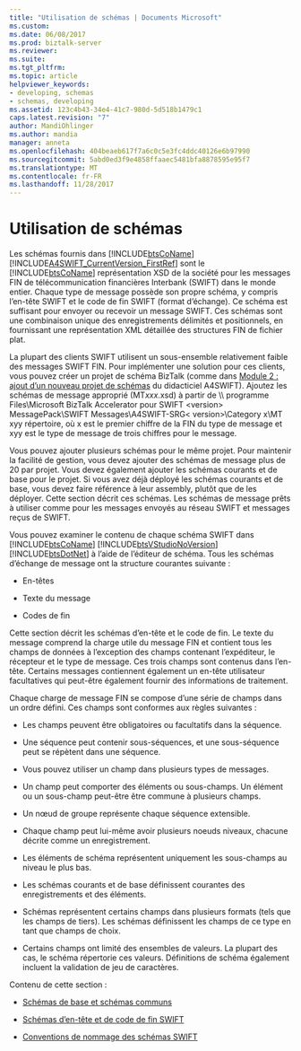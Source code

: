 ```yaml
---
title: "Utilisation de schémas | Documents Microsoft"
ms.custom: 
ms.date: 06/08/2017
ms.prod: biztalk-server
ms.reviewer: 
ms.suite: 
ms.tgt_pltfrm: 
ms.topic: article
helpviewer_keywords:
- developing, schemas
- schemas, developing
ms.assetid: 123c4b43-34e4-41c7-980d-5d518b1479c1
caps.latest.revision: "7"
author: MandiOhlinger
ms.author: mandia
manager: anneta
ms.openlocfilehash: 404beaeb617f7a6c0c5e3fc4ddc40126e6b97990
ms.sourcegitcommit: 5abd0ed3f9e4858ffaaec5481bfa8878595e95f7
ms.translationtype: MT
ms.contentlocale: fr-FR
ms.lasthandoff: 11/28/2017
---
```

# <a name="working-with-schemas"></a>Utilisation de schémas
Les schémas fournis dans [!INCLUDE[btsCoName](../../includes/btsconame-md.md)] [!INCLUDE[A4SWIFT_CurrentVersion_FirstRef](../../includes/a4swift-currentversion-firstref-md.md)] sont le [!INCLUDE[btsCoName](../../includes/btsconame-md.md)] représentation XSD de la société pour les messages FIN de télécommunication financières Interbank (SWIFT) dans le monde entier. Chaque type de message possède son propre schéma, y compris l’en-tête SWIFT et le code de fin SWIFT (format d’échange). Ce schéma est suffisant pour envoyer ou recevoir un message SWIFT. Ces schémas sont une combinaison unique des enregistrements délimités et positionnels, en fournissant une représentation XML détaillée des structures FIN de fichier plat.  
  
 La plupart des clients SWIFT utilisent un sous-ensemble relativement faible des messages SWIFT FIN. Pour implémenter une solution pour ces clients, vous pouvez créer un projet de schéma BizTalk (comme dans [Module 2 : ajout d’un nouveau projet de schémas](../../adapters-and-accelerators/accelerator-swift/module-2-adding-a-new-schemas-project.md) du didacticiel A4SWIFT). Ajoutez les schémas de message approprié (MT*xxx*.xsd) à partir de \\\ programme Files\Microsoft BizTalk Accelerator pour SWIFT \<version\> MessagePack\SWIFT Messages\A4SWIFT-SRG\< version\>\Category x\MT xyy répertoire, où x est le premier chiffre de la FIN du type de message et xyy est le type de message de trois chiffres pour le message.  
  
 Vous pouvez ajouter plusieurs schémas pour le même projet. Pour maintenir la facilité de gestion, vous devez ajouter des schémas de message plus de 20 par projet. Vous devez également ajouter les schémas courants et de base pour le projet. Si vous avez déjà déployé les schémas courants et de base, vous devez faire référence à leur assembly, plutôt que de les déployer. Cette section décrit ces schémas. Les schémas de message prêts à utiliser comme pour les messages envoyés au réseau SWIFT et messages reçus de SWIFT.  
  
 Vous pouvez examiner le contenu de chaque schéma SWIFT dans [!INCLUDE[btsCoName](../../includes/btsconame-md.md)] [!INCLUDE[btsVStudioNoVersion](../../includes/btsvstudionoversion-md.md)] [!INCLUDE[btsDotNet](../../includes/btsdotnet-md.md)] à l’aide de l’éditeur de schéma. Tous les schémas d’échange de message ont la structure courantes suivante :  
  
-   En-têtes  
  
-   Texte du message  
  
-   Codes de fin  
  
 Cette section décrit les schémas d’en-tête et le code de fin. Le texte du message comprend la charge utile du message FIN et contient tous les champs de données à l’exception des champs contenant l’expéditeur, le récepteur et le type de message. Ces trois champs sont contenus dans l’en-tête. Certains messages contiennent également un en-tête utilisateur facultatives qui peut-être également fournir des informations de traitement.  
  
 Chaque charge de message FIN se compose d’une série de champs dans un ordre défini. Ces champs sont conformes aux règles suivantes :  
  
-   Les champs peuvent être obligatoires ou facultatifs dans la séquence.  
  
-   Une séquence peut contenir sous-séquences, et une sous-séquence peut se répètent dans une séquence.  
  
-   Vous pouvez utiliser un champ dans plusieurs types de messages.  
  
-   Un champ peut comporter des éléments ou sous-champs. Un élément ou un sous-champ peut-être être commune à plusieurs champs.  
  
-   Un nœud de groupe représente chaque séquence extensible.  
  
-   Chaque champ peut lui-même avoir plusieurs noeuds niveaux, chacune décrite comme un enregistrement.  
  
-   Les éléments de schéma représentent uniquement les sous-champs au niveau le plus bas.  
  
-   Les schémas courants et de base définissent courantes des enregistrements et des éléments.  
  
-   Schémas représentent certains champs dans plusieurs formats (tels que les champs de tiers). Les schémas définissent les champs de ce type en tant que champs de choix.  
  
-   Certains champs ont limité des ensembles de valeurs. La plupart des cas, le schéma répertorie ces valeurs. Définitions de schéma également incluent la validation de jeu de caractères.  
  
 Contenu de cette section :  
  
-   [Schémas de base et schémas communs](../../adapters-and-accelerators/accelerator-swift/base-and-common-schemas.md)  
  
-   [Schémas d’en-tête et de code de fin SWIFT](../../adapters-and-accelerators/accelerator-swift/swift-header-and-trailer-schemas.md)  
  
-   [Conventions de nommage des schémas SWIFT](../../adapters-and-accelerators/accelerator-swift/swift-schema-naming-conventions.md)